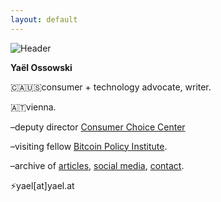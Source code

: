```yaml
---
layout: default
---
```

![Header](https://yaeloss.github.io/yaelat.github.io/assets/images/head.png)

  <p><b>Yaël Ossowski</b></p>
  
  <p>🇨🇦🇺🇸consumer + technology advocate, writer.
  
  <p>🇦🇹vienna.</p>

  <p>–deputy director <a href="https://consumerchoicecenter.org">Consumer Choice Center</a></p>
    
  <p>–visiting fellow <a href="https://www.btcpolicy.org/authors/yael-ossowski">Bitcoin Policy Institute</a>.</p>
          
  <p>–archive of <a href="http:/yael.ca/">articles</a>, <a href="/links">social media</a>, <a href="/contact">contact</a>.</p>

  <p>&#9889;yael[at]yael.at</p>
